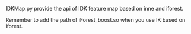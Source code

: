 IDKMap.py provide the api of IDK feature map based on inne and iforest.

Remember to add the path of iForest_boost.so when you use IK based on iforest.
